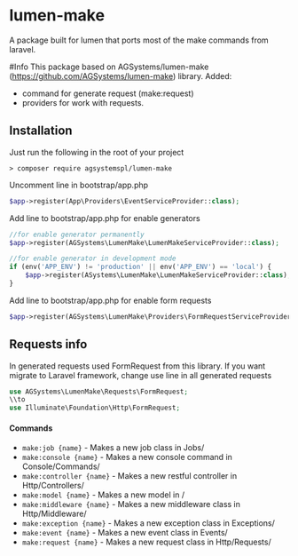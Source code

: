 # lumen-make
A package built for lumen that ports most of the make commands from laravel.

#Info
This package based on AGSystems/lumen-make (https://github.com/AGSystems/lumen-make) library.
Added:
 * command for generate request (make:request) 
 * providers for work with requests.

## Installation

Just run the following in the root of your project
```shell
> composer require agsystemspl/lumen-make
```

Uncomment line in bootstrap/app.php
```php
$app->register(App\Providers\EventServiceProvider::class);
```

Add line to bootstrap/app.php for enable generators
```php
//for enable generator permanently
$app->register(AGSystems\LumenMake\LumenMakeServiceProvider::class);

//for enable generator in development mode
if (env('APP_ENV') != 'production' || env('APP_ENV') == 'local') {
    $app->register(ASystems\LumenMake\LumenMakeServiceProvider::class);
}
```

Add line to bootstrap/app.php for enable form requests
```php
$app->register(AGSystems\LumenMake\Providers\FormRequestServiceProvider::class);
```

## Requests info
In generated requests used FormRequest from this library. If you want migrate to Laravel framework, change use line in all generated requests
```php
use AGSystems\LumenMake\Requests\FormRequest; 
\\to
use Illuminate\Foundation\Http\FormRequest;
```
#### Commands
* `make:job {name}` - Makes a new job class in Jobs/
* `make:console {name}` - Makes a new console command in Console/Commands/
* `make:controller {name}` - Makes a new restful controller in Http/Controllers/
* `make:model {name}` - Makes a new model in /
* `make:middleware {name}` - Makes a new middleware class in Http/Middleware/
* `make:exception {name}` - Makes a new exception class in Exceptions/
* `make:event {name}` - Makes a new event class in Events/
* `make:request {name}` - Makes a new request class in Http/Requests/
